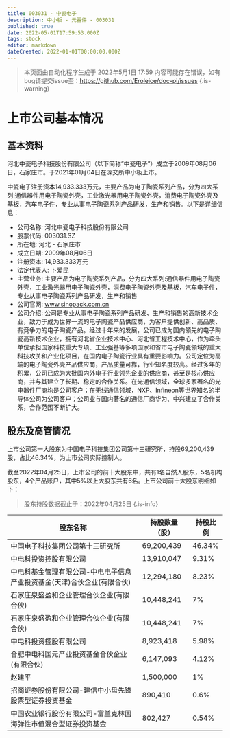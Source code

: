 ```yaml
---
title: 003031 - 中瓷电子
description: 中小板 - 元器件 - 003031
published: true
date: 2022-05-01T17:59:53.000Z
tags: stock
editor: markdown
dateCreated: 2022-01-01T00:00:00.000Z
---
```


> 本页面由自动化程序生成于 2022年5月1日 17:59
> 内容可能存在错误，如有bug请提交issue至：https://github.com/Eroleice/doc-pi/issues
{.is-warning}

# 上市公司基本情况

## 基本资料

河北中瓷电子科技股份有限公司（以下简称“中瓷电子”）成立于2009年08月06日，石家庄市。于2021年01月04日在深交所中小板上市。

中瓷电子注册资本14,933.333万元，主要产品为电子陶瓷系列产品，分为四大系列:通信器件用电子陶瓷外壳，工业激光器用电子陶瓷外壳，消费电子陶瓷外壳及基板，汽车电子件，专业从事电子陶瓷系列产品研发，生产和销售。以下是详细信息：

- 公司名称: 河北中瓷电子科技股份有限公司
- 股票代码: 003031.SZ
- 所在地: 河北 - 石家庄市
- 成立日期: 2009年08月06日
- 注册资本: 14,933.333万元
- 法定代表人: 卜爱民
- 主营业务: 主要产品为电子陶瓷系列产品，分为四大系列:通信器件用电子陶瓷外壳，工业激光器用电子陶瓷外壳，消费电子陶瓷外壳及基板，汽车电子件，专业从事电子陶瓷系列产品研发，生产和销售
- 公司官网: www.sinopack.com.cn
- 公司介绍: 公司是专业从事电子陶瓷系列产品研发、生产和销售的高新技术企业，致力于成为世界一流的电子陶瓷产品供应商，为客户提供创新、高品质、有竞争力的电子陶瓷产品。经过十年来的发展，公司已成为国内领先的电子陶瓷高新技术企业，拥有河北省企业技术中心、河北省工程技术中心，作为牵头单位承担国家科技重大专项、工业强基等多项国家和省市电子陶瓷领域的重大科技攻关和产业化项目，在国内电子陶瓷行业具有重要影响力。公司定位为高端的电子陶瓷外壳产品供应商，产品质量可靠，行业知名度较高。经过多年的积累，公司已成为大批国内外电子行业领先企业的供应商，甚至是核心供应商，并与其建立了长期、稳定的合作关系。在光通信领域，全球多家著名的光电器件厂商均是公司客户；在无线通信领域，NXP、Infineon等世界知名的半导体公司为公司客户；公司业与国内著名的通信厂商华为、中兴建立了合作关系，合作范围不断扩大。


## 股东及高管情况

上市公司第一大股东为中国电子科技集团公司第十三研究所，持股69,200,439股，占比46.34%，为上市公司实际控制人。

截至2022年04月25日，上市公司的前十大股东中，共有1名自然人股东，5名机构股东，4个产品账户，其中5%以上大股东共有6名。上市公司前十大股东明细如下：

> 股东持股数据截止于：2022年04月25日
{.is-info}

| 股东名称 | 持股数量（股） | 持股比例 |
| --- | --- | --- |
| 中国电子科技集团公司第十三研究所 | 69,200,439 | 46.34% |
| 中电科投资控股有限公司 | 13,910,047 | 9.31% |
| 中电科基金管理有限公司-中电电子信息产业投资基金(天津)合伙企业(有限合伙) | 12,294,180 | 8.23% |
| 石家庄泉盛盈和企业管理合伙企业(有限合伙) | 10,448,241 | 7% |
| 石家庄泉盛盈和企业管理合伙企业(有限合伙) | 10,448,241 | 7% |
| 中电科投资控股有限公司 | 8,923,418 | 5.98% |
| 合肥中电科国元产业投资基金合伙企业(有限合伙) | 6,147,093 | 4.12% |
| 赵建平 | 1,500,000 | 1% |
| 招商证券股份有限公司-建信中小盘先锋股票型证券投资基金 | 890,410 | 0.6% |
| 中国农业银行股份有限公司-富兰克林国海弹性市值混合型证券投资基金 | 802,427 | 0.54% |




